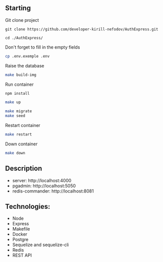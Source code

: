 ## Starting

Git clone project
```
git clone https://github.com/developer-kirill-nefodov/AuthExpress.git

cd ./AuthExpress/
```

Don't forget to fill in the empty fields
```sh
cp .env.exemple .env
```

Raise the database
```sh
make build-img
```
Run container
```sh
npm install

make up

make migrate
make seed
```

Restart container
```sh
make restart
```

Down container
```sh
make down
```

## Description
* server: http://localhost:4000
* pgadmin: http://localhost:5050
* redis-commander: http://localhost:8081

## Technologies:
* Node
* Express
* Makefile
* Docker
* Postgre
* Sequelize and sequelize-cli
* Redis
* REST API
